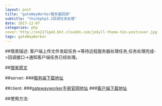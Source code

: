 ```yaml
---
layout: post
title: "gateWayWorker服务器回调"
subtitle: "thinkphp3.2回调任务处理"
date: 2017-12-07
categories: php
cover:'http://on2171g4d.bkt.clouddn.com/jekyll-theme-h2o-postcover.jpg'
tags: gateWayWorker
---
```


##情景描述:
客户端上传文件发起任务->等待远程服务器处理任务,任务处理完成->回调接口->通知客户端任务已经处理。

##[借鉴原文](http://www.ptbird.cn/gateway-worker-many-people-chat-online-group.html)

##server:
###[服务端下载地址](https://github.com/walkor/GatewayWorker)

##client:
###[gatewayworker手册官网地址](http://doc2.workerman.net/326102)
###[客户端下载地址](https://github.com/walkor/GatewayClient)





##使用方法:

